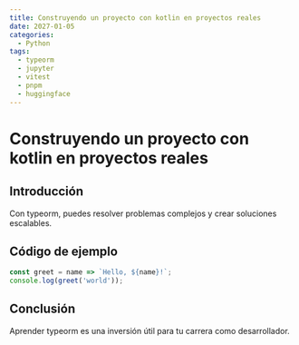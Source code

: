 ```yaml
---
title: Construyendo un proyecto con kotlin en proyectos reales
date: 2027-01-05
categories:
  - Python
tags:
  - typeorm
  - jupyter
  - vitest
  - pnpm
  - huggingface
---
```


# Construyendo un proyecto con kotlin en proyectos reales

## Introducción

Con typeorm, puedes resolver problemas complejos y crear soluciones escalables.

## Código de ejemplo

```javascript
const greet = name => `Hello, ${name}!`;
console.log(greet('world'));
```

## Conclusión

Aprender typeorm es una inversión útil para tu carrera como desarrollador.